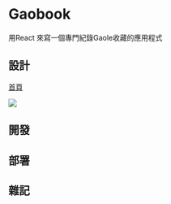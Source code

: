 Gaobook
===
用React 來寫一個專門紀錄Gaole收藏的應用程式
## 設計
[首頁](https://excalidraw.com/#json=SDqxNcSV2FVpX1ewMeu22,xeq9kqjBZvZss35qwe1pVQ)

![](https://i.imgur.com/EHqWhZR.png)
## 開發
## 部署
## 雜記

